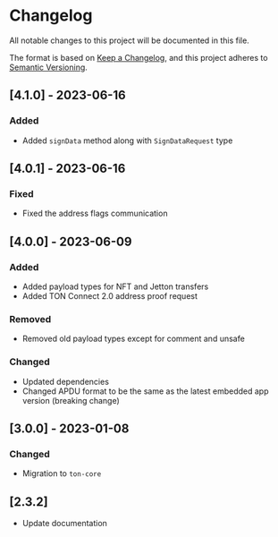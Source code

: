 # Changelog
All notable changes to this project will be documented in this file.

The format is based on [Keep a Changelog](https://keepachangelog.com/en/1.0.0/),
and this project adheres to [Semantic Versioning](https://semver.org/spec/v2.0.0.html).

## [4.1.0] - 2023-06-16

### Added

- Added `signData` method along with `SignDataRequest` type

## [4.0.1] - 2023-06-16

### Fixed

- Fixed the address flags communication

## [4.0.0] - 2023-06-09

### Added

- Added payload types for NFT and Jetton transfers
- Added TON Connect 2.0 address proof request

### Removed

- Removed old payload types except for comment and unsafe

### Changed

- Updated dependencies
- Changed APDU format to be the same as the latest embedded app version (breaking change)

## [3.0.0] - 2023-01-08

### Changed

- Migration to `ton-core`

## [2.3.2]

- Update documentation
